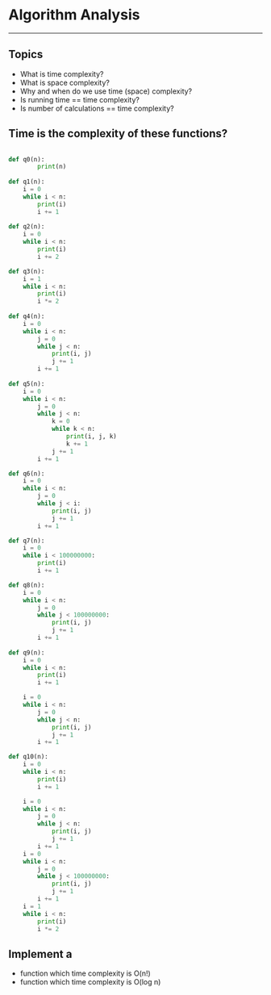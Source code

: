 # Algorithm Analysis

---

## Topics

- What is time complexity?
- What is space complexity?
- Why and when do we use time (space) complexity?
- Is running time == time complexity?
- Is number of calculations == time complexity?

## Time is the complexity of these functions?

```python

def q0(n):
		print(n)
			
def q1(n):
    i = 0
    while i < n:
        print(i)
        i += 1
        
def q2(n):
    i = 0
    while i < n:
        print(i)
        i += 2

def q3(n):
    i = 1
    while i < n:
        print(i)
        i *= 2
        
def q4(n):
    i = 0
    while i < n:
        j = 0
        while j < n:
            print(i, j)
            j += 1
        i += 1
        
def q5(n):
    i = 0
    while i < n:
        j = 0
        while j < n:
            k = 0
            while k < n:
                print(i, j, k)
                k += 1    
            j += 1
        i += 1

def q6(n):
    i = 0
    while i < n:
        j = 0
        while j < i:
            print(i, j) 
            j += 1
        i += 1

def q7(n):
    i = 0
    while i < 100000000:
        print(i)
        i += 1

def q8(n):
    i = 0
    while i < n:
        j = 0
        while j < 100000000:
            print(i, j)
            j += 1
        i += 1
	
def q9(n):
    i = 0
    while i < n:
        print(i)
        i += 1

    i = 0
    while i < n:
        j = 0
        while j < n:
            print(i, j)
            j += 1
        i += 1

def q10(n):
    i = 0
    while i < n:
        print(i)
        i += 1

    i = 0
    while i < n:
        j = 0
        while j < n:
            print(i, j)
            j += 1
        i += 1
    i = 0
    while i < n:
        j = 0
        while j < 100000000:
            print(i, j)
            j += 1
        i += 1
    i = 1
    while i < n:
        print(i)
        i *= 2

```

## Implement a 
- function which time complexity is O(n!)
- function which time complexity is O(log n)
